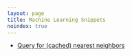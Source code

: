 ```yaml
---
layout: page
title: Machine Learning Snippets
noindex: true
---
```



- [Query for (cached) nearest neighbors](/ml/kdtree_basic)

